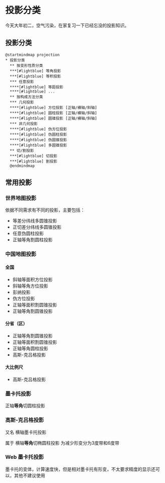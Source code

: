 # 投影分类


今天大年初二，空气污染，在家复习一下已经忘没的投影知识。

<!-- more -->

## 投影分类

```plantuml
@startmindmap projection
* 投影分类
  ** 按变形性质分类
  ***[#lightblue] 等角投影
  ***[#lightblue] 等积投影
  *** 任意投影
  ****[#lightblue] 等距投影
  ****[#lightblue] ...
  ** 按构成方法分类
  *** 几何投影
  ****[#lightblue] 方位投影 [正轴/横轴/斜轴]
  ****[#lightblue] 圆柱投影 [正轴/横轴/斜轴]
  ****[#lightblue] 圆锥投影 [正轴/横轴/斜轴]
  *** 非几何投影
  ****[#lightblue] 伪方位投影
  ****[#lightblue] 伪圆柱投影
  ****[#lightblue] 伪圆锥投影
  ****[#lightblue] 多圆锥投影
  ** 切/割投影
  ***[#lightblue] 切投影
  ***[#lightblue] 割投影
  @endmindmap

  ```

## 常用投影

### 世界地图投影

依据不同需求有不同的投影，主要包括：

* 等差分纬线多圆锥投影
* 正切差分纬线多圆锥投影
* 任意伪圆柱投影
* 正轴等角割圆柱投影

### 中国地图投影

#### 全国

* 斜轴等面积方位投影
* 斜轴等角方位投影
* 彭纳投影
* 伪方位投影
* 正轴等面积割圆锥投影
* 正轴等角割圆锥投影

#### 分省（区）

* 正轴等角割圆锥投影
* 正轴等面积割圆锥投影
* 正轴等角圆柱投影
* 高斯-克吕格投影

#### 大比例尺

* 高斯-克吕格投影

### 墨卡托投影

正轴**等角**切圆柱投影

### 高斯-克吕格投影

又名 横轴墨卡托投影

属于 横轴**等角**切椭圆柱投影 为减少形变分为3度带和6度带

### Web 墨卡托投影

墨卡托的变体，计算速度快，但是相对墨卡托有形变，不太要求精度的显示还可以，其他不建议使用

